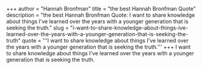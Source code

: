 +++
author = "Hannah Bronfman"
title = "the best Hannah Bronfman Quote"
description = "the best Hannah Bronfman Quote: I want to share knowledge about things I've learned over the years with a younger generation that is seeking the truth."
slug = "i-want-to-share-knowledge-about-things-ive-learned-over-the-years-with-a-younger-generation-that-is-seeking-the-truth"
quote = '''I want to share knowledge about things I've learned over the years with a younger generation that is seeking the truth.'''
+++
I want to share knowledge about things I've learned over the years with a younger generation that is seeking the truth.

